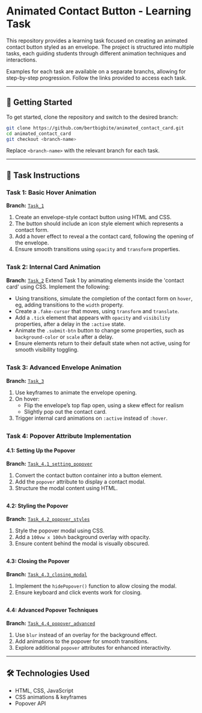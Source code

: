 # Animated Contact Button - Learning Task

This repository provides a learning task focused on creating an animated contact button styled as an envelope. The project is structured into multiple tasks, each guiding students through different animation techniques and interactions.

Examples for each task are available on a separate branchs, allowing for step-by-step progression. Follow the links provided to access each task.

---

## 🚀 Getting Started

To get started, clone the repository and switch to the desired branch:
```sh
git clone https://github.com/bertbigbite/animated_contact_card.git
cd animated_contact_card
git checkout <branch-name>
```
Replace `<branch-name>` with the relevant branch for each task.

---

## 📝 Task Instructions

### Task 1: Basic Hover Animation
**Branch:** [`Task_1`](https://github.com/bertbigbite/animated_contact_card/tree/Task_1)
1. Create an envelope-style contact button using HTML and CSS.
2. The button should include an icon style element which represents a contact form.
3. Add a hover effect to reveal a the contact card, following the opening of the envelope.
4. Ensure smooth transitions using `opacity` and `transform` properties.

##
### Task 2: Internal Card Animation
**Branch:** [`Task_2`](https://github.com/bertbigbite/animated_contact_card/tree/Task_2)
Extend Task 1 by animating elements inside the 'contact card' using CSS. Implement the following: 

- Using transitions, simulate the completion of the contact form on `hover`, eg, adding transitions to the `width` property.
- Create a `.fake-cursor` that moves, using `transform` and `translate`.
- Add a `.tick` element that appears with `opacity` and `visibility` properties, after a delay in the `:active` state.
- Animate the `.submit-btn` button to change some properties, such as `background-color` or `scale` after a delay.
- Ensure elements return to their default state when not active, using for smooth visibility toggling.
  
##
### Task 3: Advanced Envelope Animation
**Branch:** [`Task_3`](https://github.com/bertbigbite/animated_contact_card/tree/Task_3)
1. Use keyframes to animate the envelope opening.
2. On hover:
   - Flip the envelope’s top flap open, using a skew effect for realism
   - Slightly pop out the contact card.
3. Trigger internal card animations on `:active` instead of `:hover`.
##
### Task 4: Popover Attribute Implementation
#### 4.1: Setting Up the Popover
**Branch:** [`Task_4.1_setting_popover`](https://github.com/bertbigbite/animated_contact_card/tree/Task_4.1_setting_popover)
1. Convert the contact button container into a button element.
2. Add the `popover` attribute to display a contact modal.
3. Structure the modal content using HTML.
##
#### 4.2: Styling the Popover
**Branch:** [`Task_4.2_popover_styles`](https://github.com/bertbigbite/animated_contact_card/tree/Task_4.2_popover_styles)
1. Style the popover modal using CSS.
2. Add a `100vw x 100vh` background overlay with opacity.
3. Ensure content behind the modal is visually obscured.
##
#### 4.3: Closing the Popover
**Branch:** [`Task_4.3_closing_modal`](https://github.com/bertbigbite/animated_contact_card/tree/Task_4.3_closing_modal)
1. Implement the `hidePopover()` function to allow closing the modal.
2. Ensure keyboard and click events work for closing.
##
#### 4.4: Advanced Popover Techniques
**Branch:** [`Task_4.4_popover_advanced`](https://github.com/bertbigbite/animated_contact_card/tree/Task_4.4_popover_advanced)
1. Use `blur` instead of an overlay for the background effect.
2. Add animations to the popover for smooth transitions.
3. Explore additional `popover` attributes for enhanced interactivity.

---

## 🛠 Technologies Used
- HTML, CSS, JavaScript
- CSS animations & keyframes
- Popover API
